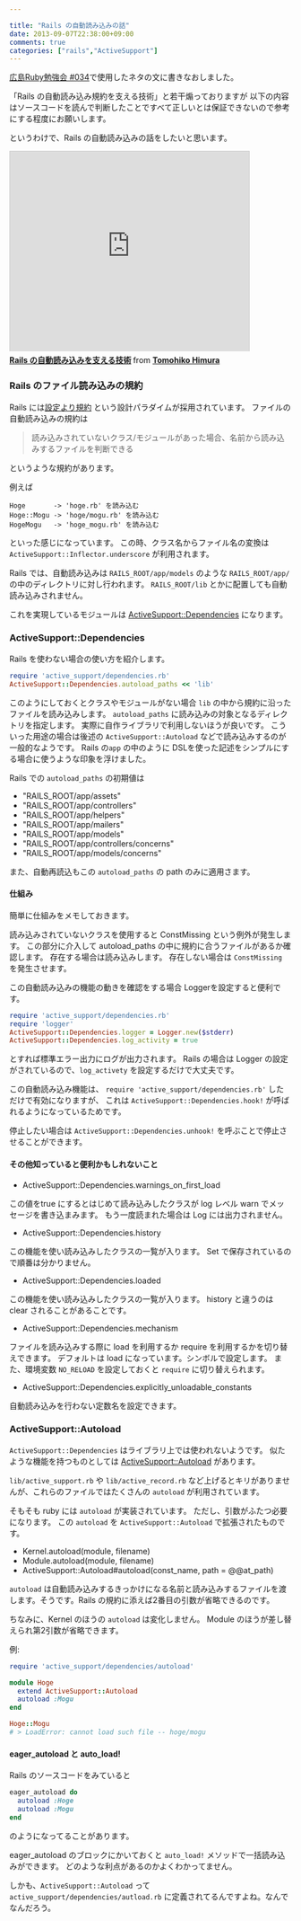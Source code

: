 ```yaml
---

title: "Rails の自動読み込みの話"
date: 2013-09-07T22:38:00+09:00
comments: true
categories: ["rails","ActiveSupport"]
---
```


[広島Ruby勉強会 #034](http://hiroshimarb.github.io/blog/2013/09/07/hiroshimarb-34/)で使用したネタの文に書きなおしました。

「Rails の自動読み込み規約を支える技術」と若干煽っておりますが
以下の内容はソースコードを読んで判断したことですべて正しいとは保証できないので参考にする程度にお願いします。

というわけで、Rails の自動読み込みの話をしたいと思います。

<iframe src="http://www.slideshare.net/slideshow/embed_code/25983089" width="427" height="356" frameborder="0" marginwidth="0" marginheight="0" scrolling="no" style="border:1px solid #CCC;border-width:1px 1px 0;margin-bottom:5px" allowfullscreen webkitallowfullscreen mozallowfullscreen> </iframe> <div style="margin-bottom:5px"> <strong> <a href="https://www.slideshare.net/TomohikoHimura/rails-25983089" title="Rails の自動読み込みを支える技術" target="_blank">Rails の自動読み込みを支える技術</a> </strong> from <strong><a href="http://www.slideshare.net/TomohikoHimura" target="_blank">Tomohiko Himura</a></strong> </div>

### Rails のファイル読み込みの規約

Rails には[設定より規約](http://ja.wikipedia.org/wiki/%E8%A8%AD%E5%AE%9A%E3%82%88%E3%82%8A%E8%A6%8F%E7%B4%84) という設計パラダイムが採用されています。
ファイルの自動読み込みの規約は

> 読み込みされていないクラス/モジュールがあった場合、名前から読み込みするファイルを判断できる

というような規約があります。

例えば

```
Hoge       -> 'hoge.rb' を読み込む
Hoge::Mogu -> 'hoge/mogu.rb' を読み込む
HogeMogu   -> 'hoge_mogu.rb' を読み込む
```

といった感じになっています。
この時、クラス名からファイル名の変換は `ActiveSupport::Inflector.underscore` が利用されます。

Rails では、自動読み込みは `RAILS_ROOT/app/models` のような `RAILS_ROOT/app/` の中のディレクトリに対し行われます。
`RAILS_ROOT/lib` とかに配置しても自動読み込みされません。

これを実現しているモジュールは [ActiveSupport::Dependencies](https://github.com/rails/rails/blob/master/activesupport/lib/active_support/dependencies.rb) になります。

### ActiveSupport::Dependencies

Rails を使わない場合の使い方を紹介します。

```ruby
require 'active_support/dependencies.rb'
ActiveSupport::Dependencies.autoload_paths << 'lib'
```

このようにしておくとクラスやモジュールがない場合 `lib` の中から規約に沿ったファイルを読み込みします。
`autoload_paths` に読み込みの対象となるディレクトリを指定します。
実際に自作ライブラリで利用しないほうが良いです。
こういった用途の場合は後述の `ActiveSupport::Autoload` などで読み込みするのが一般的なようです。
Rails の`app` の中のように DSLを使った記述をシンプルにする場合に使うような印象を浮けました。

Rails での `autoload_paths` の初期値は

* "RAILS_ROOT/app/assets"
* "RAILS_ROOT/app/controllers"
* "RAILS_ROOT/app/helpers"
* "RAILS_ROOT/app/mailers"
* "RAILS_ROOT/app/models"
* "RAILS_ROOT/app/controllers/concerns"
* "RAILS_ROOT/app/models/concerns"

また、自動再読込もこの `autoload_paths` の path のみに適用さます。

#### 仕組み

簡単に仕組みをメモしておきます。

読み込みされていないクラスを使用すると ConstMissing という例外が発生します。
この部分に介入して autoload_paths の中に規約に合うファイルがあるか確認します。
存在する場合は読み込みします。
存在しない場合は `ConstMissing` を発生させます。

この自動読み込みの機能の動きを確認をする場合 Loggerを設定すると便利です。

```ruby
require 'active_support/dependencies.rb'
require 'logger'
ActiveSupport::Dependencies.logger = Logger.new($stderr)
ActiveSupport::Dependencies.log_activity = true
```

とすれば標準エラー出力にログが出力されます。
Rails の場合は Logger の設定がされているので、`log_activety` を設定するだけで大丈夫です。

この自動読み込み機能は、
`require 'active_support/dependencies.rb'` しただけで有効になりますが、
これは `ActiveSupport::Dependencies.hook!` が呼ばれるようになっているためです。

停止したい場合は `ActiveSupport::Dependencies.unhook!` を呼ぶことで停止させることができます。

#### その他知っていると便利かもしれないこと

* ActiveSupport::Dependencies.warnings_on_first_load

この値をtrue にするとはじめて読み込みしたクラスが log レベル warn でメッセージを書き込まみます。
もう一度読まれた場合は Log には出力されません。

* ActiveSupport::Dependencies.history

この機能を使い読み込みしたクラスの一覧が入ります。
Set で保存されているので順番は分かりません。

* ActiveSupport::Dependencies.loaded

この機能を使い読み込みしたクラスの一覧が入ります。
history と違うのは clear されることがあることです。

* ActiveSupport::Dependencies.mechanism

ファイルを読み込みする際に load を利用するか require を利用するかを切り替えできます。
デフォルトは load になっています。シンボルで設定します。
また、環境変数 `NO_RELOAD` を設定しておくと `require` に切り替えられます。
* ActiveSupport::Dependencies.explicitly_unloadable_constants

自動読み込みを行わない定数名を設定できます。

### ActiveSupport::Autoload

`ActiveSupport::Dependencies` はライブラリ上では使われないようです。
似たような機能を持つものとしては [ActiveSupport::Autoload](https://github.com/rails/rails/blob/master/activesupport/lib/active_support/dependencies/autoload.rb) があります。

`lib/active_support.rb` や `lib/active_record.rb` など上げるとキリがありませんが、これらのファイルではたくさんの `autoload` が利用されています。

そもそも ruby には `autoload` が実装されています。
ただし、引数がふたつ必要になります。
この `autoload` を `ActiveSupport::Autoload` で拡張されたものです。

* Kernel.autoload(module, filename)
* Module.autoload(module, filename)
* ActiveSupport::Autoload#autoload(const_name, path = @@at_path)


`autoload` は自動読み込みするきっかけになる名前と読み込みするファイルを渡します。そうです。Rails の規約に添えば2番目の引数が省略できるのです。

ちなみに、Kernel のほうの `autoload` は変化しません。
Module のほうが差し替えられ第2引数が省略できます。

例:

```ruby
require 'active_support/dependencies/autoload'

module Hoge
  extend ActiveSupport::Autoload
  autoload :Mogu
end

Hoge::Mogu
# > LoadError: cannot load such file -- hoge/mogu
```

#### eager_autoload と auto_load!

Rails のソースコードをみていると

```ruby
eager_autoload do
  autoload :Hoge
  autoload :Mogu
end
```

のようになってることがあります。

eager_autoload のブロックにかいておくと `auto_load!` メソッドで一括読み込みができます。
どのような利点があるのかよくわかってません。

しかも、`ActiveSupport::Autoload` って `active_support/dependencies/autload.rb` に定義されてるんですよね。なんでなんだろう。
